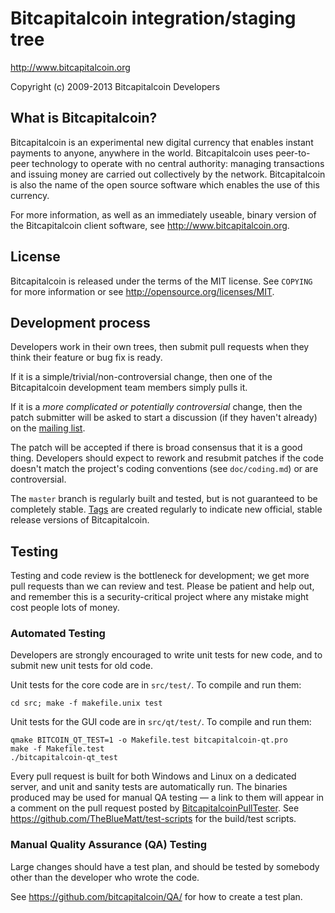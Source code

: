 Bitcapitalcoin integration/staging tree
================================

http://www.bitcapitalcoin.org

Copyright (c) 2009-2013 Bitcapitalcoin Developers

What is Bitcapitalcoin?
----------------

Bitcapitalcoin is an experimental new digital currency that enables instant payments to
anyone, anywhere in the world. Bitcapitalcoin uses peer-to-peer technology to operate
with no central authority: managing transactions and issuing money are carried
out collectively by the network. Bitcapitalcoin is also the name of the open source
software which enables the use of this currency.

For more information, as well as an immediately useable, binary version of
the Bitcapitalcoin client software, see http://www.bitcapitalcoin.org.

License
-------

Bitcapitalcoin is released under the terms of the MIT license. See `COPYING` for more
information or see http://opensource.org/licenses/MIT.

Development process
-------------------

Developers work in their own trees, then submit pull requests when they think
their feature or bug fix is ready.

If it is a simple/trivial/non-controversial change, then one of the Bitcapitalcoin
development team members simply pulls it.

If it is a *more complicated or potentially controversial* change, then the patch
submitter will be asked to start a discussion (if they haven't already) on the
[mailing list](http://sourceforge.net/mailarchive/forum.php?forum_name=bitcapitalcoin-development).

The patch will be accepted if there is broad consensus that it is a good thing.
Developers should expect to rework and resubmit patches if the code doesn't
match the project's coding conventions (see `doc/coding.md`) or are
controversial.

The `master` branch is regularly built and tested, but is not guaranteed to be
completely stable. [Tags](https://github.com/bitcapitalcoin/bitcapitalcoin/tags) are created
regularly to indicate new official, stable release versions of Bitcapitalcoin.

Testing
-------

Testing and code review is the bottleneck for development; we get more pull
requests than we can review and test. Please be patient and help out, and
remember this is a security-critical project where any mistake might cost people
lots of money.

### Automated Testing

Developers are strongly encouraged to write unit tests for new code, and to
submit new unit tests for old code.

Unit tests for the core code are in `src/test/`. To compile and run them:

    cd src; make -f makefile.unix test

Unit tests for the GUI code are in `src/qt/test/`. To compile and run them:

    qmake BITCOIN_QT_TEST=1 -o Makefile.test bitcapitalcoin-qt.pro
    make -f Makefile.test
    ./bitcapitalcoin-qt_test

Every pull request is built for both Windows and Linux on a dedicated server,
and unit and sanity tests are automatically run. The binaries produced may be
used for manual QA testing — a link to them will appear in a comment on the
pull request posted by [BitcapitalcoinPullTester](https://github.com/BitcapitalcoinPullTester). See https://github.com/TheBlueMatt/test-scripts
for the build/test scripts.

### Manual Quality Assurance (QA) Testing

Large changes should have a test plan, and should be tested by somebody other
than the developer who wrote the code.

See https://github.com/bitcapitalcoin/QA/ for how to create a test plan.
